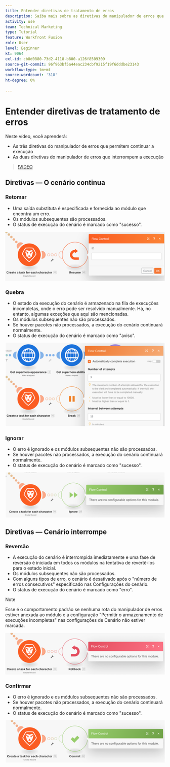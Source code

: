 ```yaml
---
title: Entender diretivas de tratamento de erros
description: Saiba mais sobre as diretivas do manipulador de erros que permitem a continuação da execução e as que interrompem a execução, em [!DNL Adobe Workfront Fusion].
activity: use
team: Technical Marketing
type: Tutorial
feature: Workfront Fusion
role: User
level: Beginner
kt: 9064
exl-id: cb8d0880-73d2-4118-b800-a126f8509309
source-git-commit: 96f963bf5a44eac234cbf9215f19f6dddbe23143
workflow-type: tm+mt
source-wordcount: '318'
ht-degree: 0%

---
```


# Entender diretivas de tratamento de erros

Neste vídeo, você aprenderá:

* As três diretivas do manipulador de erros que permitem continuar a execução
* As duas diretivas do manipulador de erros que interrompem a execução

>[!VIDEO](https://video.tv.adobe.com/v/335305/?quality=12)

## Diretivas — O cenário continua

### Retomar

* Uma saída substituta é especificada e fornecida ao módulo que encontra um erro.
* Os módulos subsequentes são processados.
* O status de execução do cenário é marcado como &quot;sucesso&quot;.

![Uma imagem de uma diretiva Resume](assets/troubleshooting-and-error-handling-2.png)

### Quebra

* O estado da execução do cenário é armazenado na fila de execuções incompletas, onde o erro pode ser resolvido manualmente. Há, no entanto, algumas exceções que aqui são mencionadas.
* Os módulos subsequentes não são processados.
* Se houver pacotes não processados, a execução do cenário continuará normalmente.
* O status de execução do cenário é marcado como &quot;aviso&quot;.

![Uma imagem de uma diretiva Break](assets/troubleshooting-and-error-handling-3.png)

### Ignorar

* O erro é ignorado e os módulos subsequentes não são processados.
* Se houver pacotes não processados, a execução do cenário continuará normalmente.
* O status de execução do cenário é marcado como &quot;sucesso&quot;.

![Uma imagem de uma diretiva Ignore](assets/troubleshooting-and-error-handling-4.png)

## Diretivas — Cenário interrompe

### Reversão

* A execução do cenário é interrompida imediatamente e uma fase de reversão é iniciada em todos os módulos na tentativa de revertê-los para o estado inicial.
* Os módulos subsequentes não são processados.
* Com alguns tipos de erro, o cenário é desativado após o &quot;número de erros consecutivos&quot; especificado nas Configurações do cenário.
* O status de execução do cenário é marcado como &quot;erro&quot;.

>[!NOTE]
>
>Esse é o comportamento padrão se nenhuma rota do manipulador de erros estiver anexada ao módulo e a configuração &quot;Permitir o armazenamento de execuções incompletas&quot; nas configurações de Cenário não estiver marcada.

![Uma imagem de uma diretiva de reversão](assets/troubleshooting-and-error-handling-5.png)

### Confirmar

* O erro é ignorado e os módulos subsequentes não são processados.
* Se houver pacotes não processados, a execução do cenário continuará normalmente.
* O status de execução do cenário é marcado como &quot;sucesso&quot;.

![Uma imagem de uma diretiva Commit](assets/troubleshooting-and-error-handling-6.png)
